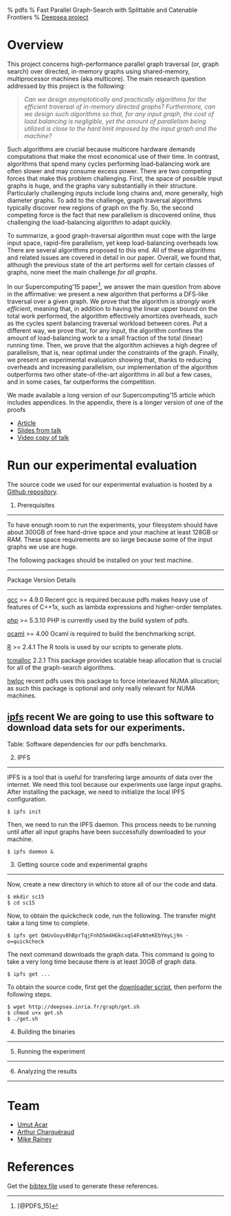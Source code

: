 % pdfs
% Fast Parallel Graph-Search with Splittable and Catenable Frontiers
% [Deepsea project](http://deepsea.inria.fr/)

Overview
========

This project concerns high-performance parallel graph traversal (or,
graph search) over directed, in-memory graphs using shared-memory,
multiprocessor machines (aka multicore). The main research question
addressed by this project is the following:

> *Can we design asymptotically and practically algorithms for the
> efficient traversal of in-memory directed graphs? Furthermore, can
> we design such algorithms so that, for any input graph, the cost of
> load balancing is negligible, yet the amount of parallelism being
> utilized is close to the hard limit imposed by the input graph and
> the machine?*

Such algorithms are crucial because multicore hardware demands
computations that make the most economical use of their time. In
contrast, algorithms that spend many cycles performing load-balancing
work are often slower and may consume excess power. There are two
competing forces that make this problem challenging. First, the space
of possible input graphs is huge, and the graphs vary substantially in
their structure. Particularly challenging inputs include long chains
and, more generally, high diameter graphs. To add to the challenge,
graph traversal algorithms typically discover new regions of graph on
the fly. So, the second competing force is the fact that new
parallelism is discovered online, thus challenging the load-balancing
algorithm to adapt quickly.

To summarize, a good graph-traversal algorithm must cope with the
large input space, rapid-fire parallelism, yet keep load-balancing
overheads low. There are several algorithms proposed to this end. All
of these algorithms and related issues are covered in detail in our
paper. Overall, we found that, although the previous state of the art
performs well for certain classes of graphs, none meet the main
challenge *for all graphs*.

In our Supercomputing'15 paper[^1], we answer the main question from
above in the affirmative: we present a new algorithm that performs a
DFS-like traversal over a given graph. We prove that the algorithm is
*strongly work efficient*, meaning that, in addition to having the
linear upper bound on the total work performed, the algorithm
effectively amortizes overheads, such as the cycles spent balancing
traversal workload between cores. Put a different way, we prove that,
for any input, the algorithm confines the amount of load-balancing
work to a small fraction of the total (linear) running time. Then, we
prove that the algorithm achieves a high degree of parallelism, that
is, near optimal under the constraints of the graph. Finally, we
present an experimental evaluation showing that, thanks to reducing
overheads and increasing parallelism, our implementation of the
algorithm outperforms two other state-of-the-art algorithms in all but
a few cases, and in some cases, far outperforms the competition.

We made available a long version of our Supercomputing'15 article
which includes appendices. In the appendix, there is a longer version
of one of the proofs

- [Article](http://chargueraud.org/research/2015/pdfs/pdfs_sc15.pdf)
- [Slides from talk](http://gallium.inria.fr/~rainey/slides/sc15-pdfs-talk.pdf)
- [Video copy of talk](https://www.youtube.com/watch?v=kOausvmMtmM)

Run our experimental evaluation
===============================

The source code we used for our experimental evaluation is hosted by a
[Github
repository](https://github.com/deepsea-inria/pasl/tree/new-sc15-graph/).

1. Prerequisites
----------------

To have enough room to run the experiments, your filesystem should
have about 300GB of free hard-drive space and your machine at least
128GB or RAM. These space requirements are so large because some of
the input graphs we use are huge.

The following packages should be installed on your test machine.

----------------------------------------------------------------------------------------------------------
Package                                            Version        Details
------------------------------------------------   ----------     ----------------------------------------
[gcc](https://gcc.gnu.org/)                         >= 4.9.0      Recent gcc is required because pdfs 
                                                                  makes heavy use of features of C++1x,
                                                                  such as lambda expressions and
                                                                  higher-order templates.

[php](http://www.php.net/)                          >= 5.3.10     PHP is currently used by the build system 
                                                                  of pdfs. 

[ocaml](http://www.ocaml.org/)                      >= 4.00       Ocaml is required to build the
                                                                  benchmarking script.

[R](http://www.r-project.org/)                      >= 2.4.1      The R tools is used by our scripts to
                                                                  generate plots.
                                               
[tcmalloc](http://goog-perftools.sourceforge.net)   2.2.1         This package provides scalable heap
                                                                  allocation that is crucial for all of 
                                                                  the graph-search algorithms.

[hwloc](http://www.open-mpi.org/projects/hwloc/)    recent        pdfs uses this package to force
                                                                  interleaved NUMA allocation; as
                                                                  such this package is optional and only
                                                                  really relevant for NUMA machines.

[ipfs](https://ipfs.io/)                            recent        We are going to use this software to
                                                                  download data sets for our experiments.
----------------------------------------------------------------------------------------------------------

Table: Software dependencies for our pdfs benchmarks.

2. IPFS
-------

IPFS is a tool that is useful for transfering large amounts of data
over the internet. We need this tool because our experiments use large
input graphs. After installing the package, we need to initialize the
local IPFS configuration.

~~~~
$ ipfs init
~~~~

Then, we need to run the IPFS daemon. This process needs to be running
until after all input graphs have been successfully downloaded to your
machine.

~~~~
$ ipfs daemon &
~~~~

3. Getting source code and experimental graphs
----------------------------------------------

Now, create a new directory in which to store all of our the code and
data.

~~~~
$ mkdir sc15
$ cd sc15
~~~~

Now, to obtain the quickcheck code, run the following. The transfer
might take a long time to complete.

~~~~
$ ipfs get QmUvGoyv8hBprTqjFnhD5m4HGkcxqS4FoNteKEbYmyLj9n -o=quickcheck
~~~~

The next command downloads the graph data. This command is going to
take a very long time because there is at least 30GB of graph data.

~~~~
$ ipfs get ...
~~~~

To obtain the source code, first get the [downloader script](get.sh),
then perform the following steps.

~~~~
$ wget http://deepsea.inria.fr/graph/get.sh
$ chmod u+x get.sh
$ ./get.sh
~~~~

4. Building the binaries
------------------------

5. Running the experiment
-------------------------

6. Analyzing the results
------------------------

Team
====

- [Umut Acar](http://www.umut-acar.org/site/umutacar/)
- [Arthur Charguéraud](http://www.chargueraud.org/)
- [Mike Rainey](http://gallium.inria.fr/~rainey/)

References
==========

Get the [bibtex file](graph.bib) used to generate these
references.

[^1]: [@PDFS_15]

